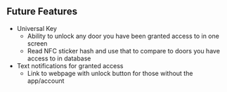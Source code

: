 ## Future Features
- Universal Key
  - Ability to unlock any door you have been granted access to in one screen
  - Read NFC sticker hash and use that to compare to doors you have access to in database
- Text notifications for granted access
  - Link to webpage with unlock button for those without the app/account

